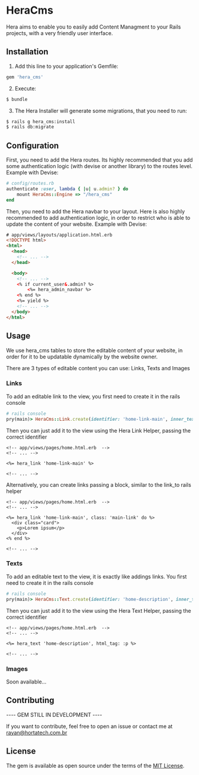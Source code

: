 # HeraCms

Hera aims to enable you to easily add Content Managment to your Rails projects, with a very friendly user interface.

## Installation

1. Add this line to your application's Gemfile:
```ruby 
gem 'hera_cms' 
```
2. Execute:
```bash
$ bundle
```

3. The Hera Installer will generate some migrations, that you need to run:
```bash
$ rails g hera_cms:install
$ rails db:migrate
```

## Configuration

First, you need to add the Hera routes. Its highly recommended that you add some authentication logic (with devise or another library) to the routes level. Example with Devise:

```ruby
# config/routes.rb
authenticate :user, lambda { |u| u.admin? } do
    mount HeraCms::Engine => "/hera_cms"
end

```

Then, you need to add the Hera navbar to your layout. Here is also highly recommended to add authentication logic, in order to restrict who is able to update the content of your website. Example with Devise:

```html
# app/views/layouts/application.html.erb
<!DOCTYPE html>
<html>
  <head>
    <!-- ... -->
  </head>

  <body>
    <!-- ... -->
    <% if current_user&.admin? %>
        <%= hera_admin_navbar %>
    <% end %>
    <%= yield %>
    <!-- ... -->
  </body>
</html>


```

## Usage
We use hera_cms tables to store the editable content of your website, in order for it to be updatable dynamically by the website owner.

There are 3 types of editable content you can use: Links, Texts and Images

### Links

To add an editable link to the view, you first need to create it in the rails console

```ruby
# rails console
pry(main)> HeraCms::Link.create(identifier: 'home-link-main', inner_text: "HortaTech", path: 'https://www.hortatech.com.br')

```

Then you can just add it to the view using the Hera Link Helper, passing the correct identifier

```erb
<!-- app/views/pages/home.html.erb  -->
<!-- ... -->

<%= hera_link 'home-link-main' %>

<!-- ... -->

```

Alternatively, you can create links passing a block, similar to the link_to rails helper

```erb
<!-- app/views/pages/home.html.erb  -->
<!-- ... -->

<%= hera_link 'home-link-main', class: 'main-link' do %>
  <div class="card">
    <p>Lorem ipsum</p>
  </div>
<% end %>

<!-- ... -->

```


### Texts

To add an editable text to the view, it is exactly like addings links. You first need to create it in the rails console

```ruby
# rails console
pry(main)> HeraCms::Text.create(identifier: 'home-description', inner_text: "These are not the droids you're looking for")

```

Then you can just add it to the view using the Hera Text Helper, passing the correct identifier

```erb
<!-- app/views/pages/home.html.erb  -->
<!-- ... -->

<%= hera_text 'home-description', html_tag: :p %>

<!-- ... -->

```

### Images

Soon available...

## Contributing

---- GEM STILL IN DEVELOPMENT ----

If you want to contribute, feel free to open an issue or contact me at rayan@hortatech.com.br

## License
The gem is available as open source under the terms of the [MIT License](https://opensource.org/licenses/MIT).
